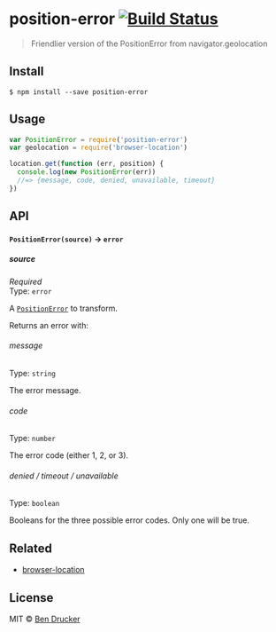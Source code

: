 # position-error [![Build Status](https://travis-ci.org/bendrucker/position-error.svg?branch=master)](https://travis-ci.org/bendrucker/position-error)

> Friendlier version of the PositionError from navigator.geolocation


## Install

```
$ npm install --save position-error
```


## Usage

```js
var PositionError = require('position-error')
var geolocation = require('browser-location')

location.get(function (err, position) {
  console.log(new PositionError(err))
  //=> {message, code, denied, unavailable, timeout}  
})
```

## API

#### `PositionError(source)` -> `error`

##### source

*Required*  
Type: `error`

A [`PositionError`](https://developer.mozilla.org/en-US/docs/Web/API/PositionError) to transform.

Returns an error with:

###### message

Type: `string`

The error message.

###### code

Type: `number`

The error code (either 1, 2, or 3).

###### denied / timeout / unavailable

Type: `boolean`

Booleans for the three possible error codes. Only one will be true.

## Related

* [browser-location](https://github.com/bendrucker/browser-location)

## License

MIT © [Ben Drucker](http://bendrucker.me)
